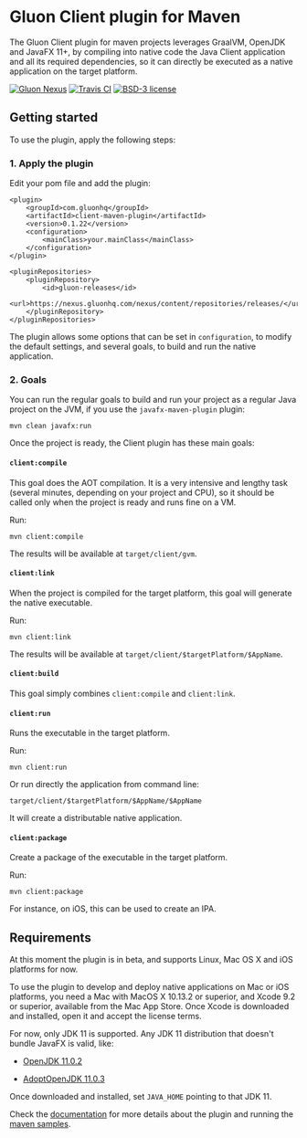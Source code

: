 # Gluon Client plugin for Maven

The Gluon Client plugin for maven projects leverages GraalVM, OpenJDK and JavaFX 11+, 
by compiling into native code the Java Client application and all its required dependencies, 
so it can directly be executed as a native application on the target platform.

[![Gluon Nexus](https://img.shields.io/nexus/releases/com.gluonhq/client-maven-plugin?label=Gluon%20Nexus&server=https%3A%2F%2Fnexus.gluonhq.com%2Fnexus)](https://nexus.gluonhq.com/nexus/content/repositories/releases/com/gluonhq/client-maven-plugin/)
[![Travis CI](https://api.travis-ci.org/gluonhq/client-maven-plugin.svg?branch=master)](https://travis-ci.org/gluonhq/client-maven-plugin)
[![BSD-3 license](https://img.shields.io/badge/license-BSD--3-%230778B9.svg)](https://opensource.org/licenses/BSD-3-Clause)

## Getting started

To use the plugin, apply the following steps:

### 1. Apply the plugin

Edit your pom file and add the plugin:

    <plugin>
        <groupId>com.gluonhq</groupId>
        <artifactId>client-maven-plugin</artifactId>
        <version>0.1.22</version>
        <configuration>
            <mainClass>your.mainClass</mainClass>
        </configuration>
    </plugin>
    
    <pluginRepositories>
        <pluginRepository>
            <id>gluon-releases</id>
            <url>https://nexus.gluonhq.com/nexus/content/repositories/releases/</url>
        </pluginRepository>
    </pluginRepositories>

The plugin allows some options that can be set in `configuration`, to modify the default settings, and several goals, to build and run the native application.

### 2. Goals

You can run the regular goals to build and run your project as a regular Java project on the JVM, if you use the `javafx-maven-plugin` plugin:

    mvn clean javafx:run
    
Once the project is ready, the Client plugin has these main goals:    

#### `client:compile`

This goal does the AOT compilation. It is a very intensive and lengthy task (several minutes, depending on your project and CPU), so it should be called only when the project is ready and runs fine on a VM.

Run:

    mvn client:compile

The results will be available at `target/client/gvm`.

#### `client:link`

When the project is compiled for the target platform, this goal will generate the native executable.

Run:

    mvn client:link
    
The results will be available at `target/client/$targetPlatform/$AppName`.
    
#### `client:build`

This goal simply combines `client:compile` and `client:link`.
    
#### `client:run`

Runs the executable in the target platform.

Run:

    mvn client:run
    
Or run directly the application from command line:

    target/client/$targetPlatform/$AppName/$AppName    
    
It will create a distributable native application.

#### `client:package`

Create a package of the executable in the target platform.

Run:

    mvn client:package
    
For instance, on iOS, this can be used to create an IPA.

## Requirements

At this moment the plugin is in beta, and supports Linux, Mac OS X and iOS platforms for now.

To use the plugin to develop and deploy native applications on Mac or iOS platforms, you need a Mac with MacOS X 10.13.2 or superior, and Xcode 9.2 or superior, available from the Mac App Store. Once Xcode is downloaded and installed, open it and accept the license terms.

For now, only JDK 11 is supported. Any JDK 11 distribution that doesn't bundle JavaFX is valid, like:

- [OpenJDK 11.0.2](https://download.java.net/java/GA/jdk11/9/GPL/openjdk-11.0.2_osx-x64_bin.tar.gz)

- [AdoptOpenJDK 11.0.3](https://github.com/AdoptOpenJDK/openjdk11-binaries/releases/download/jdk-11.0.3%2B7/OpenJDK11U-jdk_x64_mac_hotspot_11.0.3_7.tar.gz)

Once downloaded and installed, set `JAVA_HOME` pointing to that JDK 11.

Check the [documentation](https://docs.gluonhq.com/client) for more details about the plugin and running the [maven samples](https://github.com/gluonhq/client-samples/tree/master/Maven).
